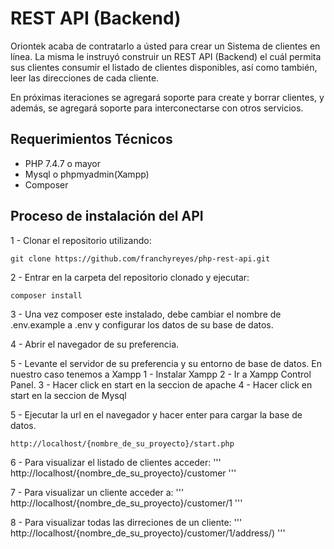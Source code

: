 # REST API (Backend) 

Oriontek acaba de contratarlo a ústed para crear un Sistema de clientes en línea. La misma le instruyó construir un REST API (Backend) el cuál permita sus clientes consumir el listado de clientes disponibles, así como también, leer las direcciones de cada cliente. 

En próximas iteraciones se agregará soporte para create y borrar clientes, y además, se agregará soporte para interconectarse con otros servicios.

## Requerimientos Técnicos 
- PHP 7.4.7 o mayor
- Mysql o phpmyadmin(Xampp)
- Composer

## Proceso de instalación del API

1 - Clonar el repositorio utilizando:   
```
git clone https://github.com/franchyreyes/php-rest-api.git
```

2 - Entrar en la carpeta del repositorio clonado y ejecutar:

```
composer install
```

3 - Una vez composer este instalado, debe cambiar el nombre de .env.example a .env y configurar los datos de su base de datos.

4 - Abrir el navegador de su preferencia.

5 - Levante el servidor de su preferencia y su entorno de base de datos. En nuestro caso tenemos a Xampp
    1 - Instalar Xampp
    2 - Ir a Xampp Control Panel.
    3 - Hacer click en start en la seccion de apache
    4 - Hacer click en start en la seccion de Mysql

5 - Ejecutar la url en el navegador y hacer enter para cargar la base de datos.
```
http://localhost/{nombre_de_su_proyecto}/start.php
```

6 - Para visualizar el listado de clientes acceder:
'''
http://localhost/{nombre_de_su_proyecto}/customer
''' 

7 - Para visualizar un cliente acceder a:
'''
http://localhost/{nombre_de_su_proyecto}/customer/1
''' 

8 - Para visualizar todas las dirreciones de un cliente:
'''
http://localhost/{nombre_de_su_proyecto}/customer/1/address/)
'''
